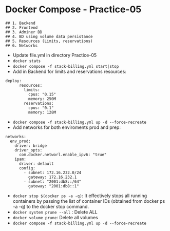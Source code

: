 # Docker Compose - Practice-05
	## 1. Backend
	## 2. Frontend
	## 3. Adminer BD
	## 4. BD using volume data persistance
	## 5. Resources (Limits, reservations)
	## 6. Networks

- Update file.yml in directory Practice-05
- `docker stats`
- `docker compose -f stack-billing.yml start|stop`
- Add in Backend for limits and reservations resources:
```
deploy:
      resources:
        limits:
          cpus: "0.15"
          memory: 250M
        reservations:
          cpus: "0.1"
          memory: 128M
```
- `docker compose -f stack-billing.yml up -d --force-recreate`
- Add networks for both enviroments prod and prep:
```
networks:
  env_prod:
    driver: bridge
    driver_opts:
      com.docker.networl.enable_ipv6: "true"
    ipam:
      driver: default
      config:
        - subnet: 172.16.232.0/24
          gateway: 172.16.232.1
        - subnet: "2001:db8::/64"
          gateway: "2001:db8::1"
```
- `docker stop $(docker ps -a -q)`: It effectively stops all running containers by passing the list of container IDs (obtained from docker ps -a -q) to the docker stop command.
- `docker system prune --all` : Delete ALL
- `docker volume prune`: Delete all volumes
- `docker compose -f stack-billing.yml up -d --force-recreate`